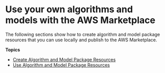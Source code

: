 # Use your own algorithms and models with the AWS Marketplace<a name="your-algorithms-marketplace"></a>

The following sections show how to create algorithm and model package resources that you can use locally and publish to the AWS Marketplace\.

**Topics**
+ [Create Algorithm and Model Package Resources](sagemaker-mkt-create.md)
+ [Use Algorithm and Model Package Resources](sagemaker-mkt-buy.md)